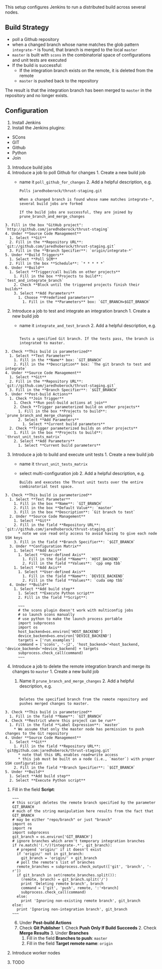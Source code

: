 This setup configures Jenkins to run a distributed build across several nodes.

Build Strategy
--------------
  * poll a Github repository
  * when a changed branch whose name matches the glob pattern `integrate-*` is found, that branch is merged to the local `master`
  * `master` is built with `scons` in the combinatorial space of configurations and unit tests are executed
  * If the build is successful:
    * If the integration branch exists on the remote, it is deleted from the remote
    * `master` is pushed back to the repository

The result is that the integration branch has been merged to `master` in the repository and no longer exists.

Configuration
-------------

1. Install Jenkins
2. Install the Jenkins plugins: 
  * SCons
  * GIT
  * Github
  * Python
  * Join
3. Introduce build jobs
  1. Introduce a job to poll Github for changes
    1. Create a new build job
      * name it `poll_github_for_changes`
    2. Add a helpful description, e.g.
  
          ~~~
          Polls jaredhoberock/thrust-staging.git
  
          When a changed branch is found whose name matches integrate-*, several build jobs are forked
  
          If the build jobs are successful, they are joined by prune_branch_and_merge_changes
          ~~~

    3. Fill in the box "GitHub project": `http://github.com/jaredhoberock/thrust-staging`
    4. Under **Source Code Management**
      1. Select **Git**
      2. Fill in the **Repository URL**: `git://github.com/jaredhoberock/thrust-staging.git`
      3. Fill in the **Branch Specifier**: `origin/integrate-*`
    5. Under **Build Triggers**
      1. Select **Poll SCM**
      2. Fill in the box **Schedule**: `* * * * *`
    6. Under **Build**
      1. Select **Trigger/call builds on other projects**
        1. Fill in the box **Projects to build**: `test_and_integrate_branch`
        2. Check **Block until the triggered projects finish their builds**
        3. Select **Add Parameters**
          1. Choose **Predefined parameters**
            1. Fill in the **Parameters** box: `GIT_BRANCH=$GIT_BRANCH`
  2. Introduce a job to test and integrate an integration branch
    1. Create a new build job
      * name it `integrate_and_test_branch`
    2. Add a helpful description, e.g.

        ~~~  

        Tests a specified Git branch. If the tests pass, the branch is integrated to master.
        ~~~
        
    3. Check **This build is parameterized**
      1. Select **Text Parameter**
        1. Fill in the **Name** box: `GIT_BRANCH`
        2. Fill in the **Description** box: `The git branch to test and integrate`
    4. Under **Source Code Management**
      1. Select **Git**
      2. Fill in the **Repository URL**: `git://github.com/jaredhoberock/thrust-staging.git`
      3. Fill in the **Branch Specifier**: `$GIT_BRANCH`
    5. Under **Post-build Actions**
      1. Check **Join Trigger**
        1. Check **Run post-build actions at join**
        2. Check **Trigger parameterized build on other projects**
          1. Fill in the box **Projects to build**: `prune_branch_and_merge_changes`
          2. Select **Add Parameters**
            1. Select **Current build parameters**
      2. Check **Trigger parameterized builds on other projects**
        1. Fill in the box **Projects to build**: `thrust_unit_tests_matrix`
        2. Select **Add Parameters**
          1. Select **Current build parameters**
  3. Introduce a job to build and execute unit tests
    1. Create a new build job
      * name it `thrust_unit_tests_matrix`
      * select multi-configuration job
    2. Add a helpful description, e.g.
  
          ~~~
          Builds and executes the Thrust unit tests over the entire combinatorial test space.
          ~~~  

    3. Check **This build is parameterized**
      1. Select **Text Parameter**
        1. Fill in the box **Name**: `GIT_BRANCH`
        2. Fill in the box **Default Value**: `master`
        3. Fill in the box **Description**: `Git branch to test`
      2. Under **Source Code Management**
        1. Select **Git**
        2. Fill in the field **Repository URL**: `git://github.com/jaredhoberock/thrust-staging.git`
          * note we use read only access to avoid having to give each node SSH keys
        3. Fill in the field **Branch Specifier**: `$GIT_BRANCH`
      3. Under **Configuration Matrix**
        1. Select **Add Axis**
          1. Select **User-defined Axis**
            1. Fill in the field **Name**: `HOST_BACKEND`
            2. Fill in the field **Values**: `cpp omp tbb`
        1. Select **Add Axis**
          1. Select **User-defined Axis**
            1. Fill in the field **Name**: `DEVICE_BACKEND`
            2. Fill in the field **Values**: `cuda omp tbb`
      4. Under **Build**
        1. Select **Add build step**
          1. Select **Execute Python script**
          2. Fill in the field **Script**:

          ~~~
          # the scons plugin doesn't work with multiconfig jobs
          # so launch scons manually
          # use python to make the launch process portable
          import subprocess
          import os
          host_backend=os.environ['HOST_BACKEND']
          device_backend=os.environ['DEVICE_BACKEND']
          targets = ['run_examples']
          command = ['scons', '-j2', 'host_backend='+host_backend, 'device_backend='+device_backend] + targets
          subprocess.check_call(command)
          ~~~
  
  4. Introduce a job to delete the remote integration branch and merge its changes to `master`
    1. Create a new build job
      1. Name it `prune_branch_and_merge_changes`
    2. Add a helpful description, e.g.

          ~~~  

          Deletes the specified branch from the remote repository and pushes merged changes to master.
          ~~~
          
  
    3. Check **This build is parameterized**
      1. Fill in the field **Name**: `GIT_BRANCH`
    4. Check **Restrict where this project can be run**
      1. Fill in the field **Label Expression**: `master`
        * We assume that only the master node has permission to push changes to the Git repository
    4. Under **Source Code Management**
      1. Select **Git**
        1. Fill in the field **Repository URL**: `git@github.com:jaredhoberock/thrust-staging.git`
          * note that this URL enables read+write access
          * this job must be built on a node (i.e., `master`) with proper SSH configuration
        2. Fill in the field **Branch Specifier**: `$GIT_BRANCH`
    5. Under **Build**
      1. Select **Add build step**
      2. Select **Execute Python script**
 1. Fill in the field **Script**:
 
        ~~~
        # this script deletes the remote branch specified by the parameter GIT_BRANCH
        # much of the string manipulation here results from the fact that GIT_BRANCH
        # may be either "repo/branch" or just "branch"
        import os
        import re
        import subprocess
        git_branch = os.environ['GIT_BRANCH']
        # ignore branches which aren't temporary integration branches
        if re.match('(.*/)?integrate-.*', git_branch):
          # prepend 'origin/' if it doesn't exist
          if 'origin/' not in git_branch:
            git_branch = 'origin/' + git_branch
          # poll the remote's list of branches
          remote_branches = subprocess.check_output(['git', 'branch', '-r'])
          if git_branch in set(remote_branches.split()):
            (remote, branch) = git_branch.split('/')
            print 'Deleting remote branch', branch
            command = ['git', 'push', remote, ':'+branch]
            subprocess.check_call(command)
          else:
            print 'Ignoring non-existing remote branch', git_branch
        else:
          print 'Ignoring non-integration branch', git_branch
        ~~~

    6. Under **Post-build Actions**
      1. Check **Git Publisher**
        1. Check **Push Only If Build Succeeds**
        2. Check **Merge Results**
        3. Under **Branches**
          1. Fill in the field **Branches to push**: `master`
          2. Fill in the field **Target remote name**: `origin`
4. Introduce worker nodes 
  1. TODO

